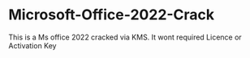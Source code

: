 # Microsoft-Office-2022-Crack
This is a Ms office 2022 cracked via KMS. It wont required Licence or Activation Key
